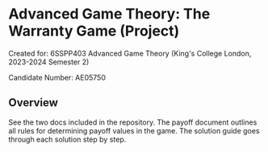 # Advanced Game Theory: The Warranty Game (Project)
Created for: 6SSPP403 Advanced Game Theory (King's College London, 2023-2024 Semester 2)

Candidate Number: AE05750

## Overview
See the two docs included in the repository. The payoff document outlines all rules for determining payoff values in the game. The solution guide goes through each solution step by step. 

